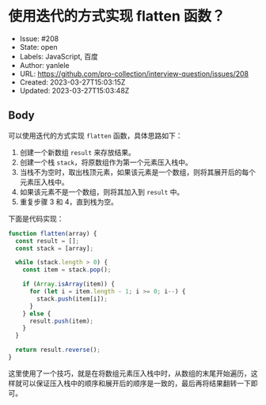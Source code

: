 # 使用迭代的方式实现 flatten 函数？

- Issue: #208
- State: open
- Labels: JavaScript, 百度
- Author: yanlele
- URL: https://github.com/pro-collection/interview-question/issues/208
- Created: 2023-03-27T15:03:15Z
- Updated: 2023-03-27T15:03:48Z

## Body

可以使用迭代的方式实现 `flatten` 函数，具体思路如下：

1. 创建一个新数组 `result` 来存放结果。
2. 创建一个栈 `stack`，将原数组作为第一个元素压入栈中。
3. 当栈不为空时，取出栈顶元素，如果该元素是一个数组，则将其展开后的每个元素压入栈中。
4. 如果该元素不是一个数组，则将其加入到 `result` 中。
5. 重复步骤 3 和 4，直到栈为空。

下面是代码实现：

```javascript
function flatten(array) {
  const result = [];
  const stack = [array];

  while (stack.length > 0) {
    const item = stack.pop();

    if (Array.isArray(item)) {
      for (let i = item.length - 1; i >= 0; i--) {
        stack.push(item[i]);
      }
    } else {
      result.push(item);
    }
  }

  return result.reverse();
}
```

这里使用了一个技巧，就是在将数组元素压入栈中时，从数组的末尾开始遍历，这样就可以保证压入栈中的顺序和展开后的顺序是一致的，最后再将结果翻转一下即可。
